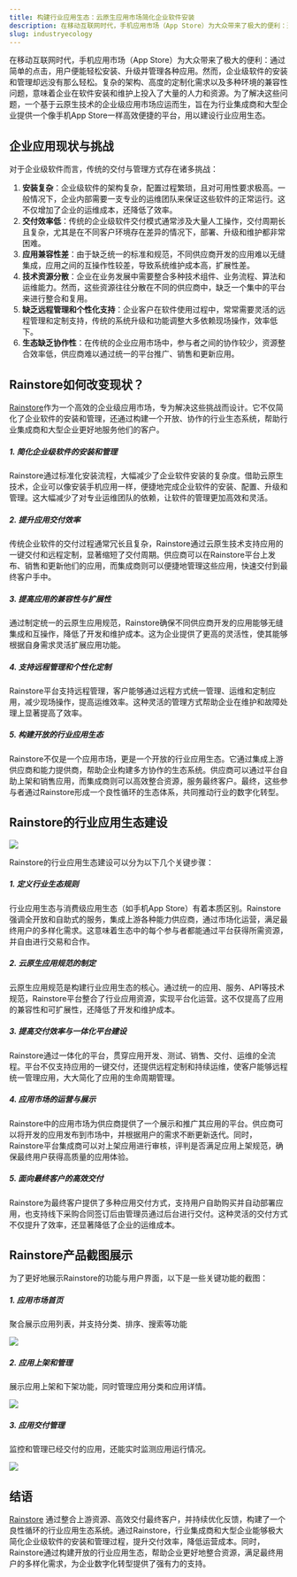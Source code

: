 ```yaml
---
title: 构建行业应用生态：云原生应用市场简化企业软件安装
description: 在移动互联网时代，手机应用市场（App Store）为大众带来了极大的便利：通过简单的点击，用户便能轻松安装、升级并管理各种应用。然而，企业级软件的安装和管理却远没有那么轻松。复杂的架构、高度的定制化需求以及多种环境的兼容性问题，意味着企业在软件安装和维护上投入了大量的人力和资源。为了解决这些问题，一个基于云原生技术的企业级应用市场应运而生，旨在为行业集成商和大型企业提供一个像手机App Store一样高效便捷的平台，用以建设行业应用生态。
slug: industryecology
---
```


在移动互联网时代，手机应用市场（App Store）为大众带来了极大的便利：通过简单的点击，用户便能轻松安装、升级并管理各种应用。然而，企业级软件的安装和管理却远没有那么轻松。复杂的架构、高度的定制化需求以及多种环境的兼容性问题，意味着企业在软件安装和维护上投入了大量的人力和资源。为了解决这些问题，一个基于云原生技术的企业级应用市场应运而生，旨在为行业集成商和大型企业提供一个像手机App Store一样高效便捷的平台，用以建设行业应用生态。

## 企业应用现状与挑战

对于企业级软件而言，传统的交付与管理方式存在诸多挑战：

1. **安装复杂**：企业级软件的架构复杂，配置过程繁琐，且对可用性要求极高。一般情况下，企业内部需要一支专业的运维团队来保证这些软件的正常运行。这不仅增加了企业的运维成本，还降低了效率。
2. **交付效率低**：传统的企业级软件交付模式通常涉及大量人工操作，交付周期长且复杂，尤其是在不同客户环境存在差异的情况下，部署、升级和维护都非常困难。
3. **应用兼容性差**：由于缺乏统一的标准和规范，不同供应商开发的应用难以无缝集成，应用之间的互操作性较差，导致系统维护成本高，扩展性差。
4. **技术资源分散**：企业在业务发展中需要整合多种技术组件、业务流程、算法和运维能力。然而，这些资源往往分散在不同的供应商中，缺乏一个集中的平台来进行整合和复用。
5. **缺乏远程管理和个性化支持**：企业客户在软件使用过程中，常常需要灵活的远程管理和定制支持，传统的系统升级和功能调整大多依赖现场操作，效率低下。
6. **生态缺乏协作性**：在传统的企业应用市场中，参与者之间的协作较少，资源整合效率低，供应商难以通过统一的平台推广、销售和更新应用。

## Rainstore如何改变现状？

[Rainstore](https://rainbond.com/marketplace)作为一个高效的企业级应用市场，专为解决这些挑战而设计。它不仅简化了企业软件的安装和管理，还通过构建一个开放、协作的行业生态系统，帮助行业集成商和大型企业更好地服务他们的客户。

##### 1. 简化企业级软件的安装和管理

Rainstore通过标准化安装流程，大幅减少了企业软件安装的复杂度。借助云原生技术，企业可以像安装手机应用一样，便捷地完成企业软件的安装、配置、升级和管理。这大幅减少了对专业运维团队的依赖，让软件的管理更加高效和灵活。

##### 2. 提升应用交付效率

传统企业软件的交付过程通常冗长且复杂，Rainstore通过云原生技术支持应用的一键交付和远程定制，显著缩短了交付周期。供应商可以在Rainstore平台上发布、销售和更新他们的应用，而集成商则可以便捷地管理这些应用，快速交付到最终客户手中。

##### 3. 提高应用的兼容性与扩展性

通过制定统一的云原生应用规范，Rainstore确保不同供应商开发的应用能够无缝集成和互操作，降低了开发和维护成本。这为企业提供了更高的灵活性，使其能够根据自身需求灵活扩展应用功能。

##### 4. 支持远程管理和个性化定制

Rainstore平台支持远程管理，客户能够通过远程方式统一管理、运维和定制应用，减少现场操作，提高运维效率。这种灵活的管理方式帮助企业在维护和故障处理上显著提高了效率。

##### 5. 构建开放的行业应用生态

Rainstore不仅是一个应用市场，更是一个开放的行业应用生态。它通过集成上游供应商和能力提供商，帮助企业构建多方协作的生态系统。供应商可以通过平台自助上架和销售应用，而集成商则可以高效整合资源，服务最终客户。最终，这些参与者通过Rainstore形成一个良性循环的生态体系，共同推动行业的数字化转型。

## Rainstore的行业应用生态建设



![](https://grstatic.oss-cn-shanghai.aliyuncs.com/marketplace/%E8%A7%A3%E5%86%B3%E6%96%B9%E6%A1%88/%E8%A1%8C%E4%B8%9A%E7%94%9F%E6%80%81/AvFCZsGn32oaQMqApy7sB0slLUVSaTvXLKSoy5ybJlA%3D.png)

Rainstore的行业应用生态建设可以分为以下几个关键步骤：

##### 1. 定义行业生态规则

行业应用生态与消费级应用生态（如手机App Store）有着本质区别。Rainstore强调全开放和自助式的服务，集成上游各种能力供应商，通过市场化运营，满足最终用户的多样化需求。这意味着生态中的每个参与者都能通过平台获得所需资源，并自由进行交易和合作。

##### 2. 云原生应用规范的制定

云原生应用规范是构建行业应用生态的核心。通过统一的应用、服务、API等技术规范，Rainstore平台整合了行业应用资源，实现平台化运营。这不仅提高了应用的兼容性和可扩展性，还降低了开发和维护成本。

##### 3. 提高交付效率与一体化平台建设

Rainstore通过一体化的平台，贯穿应用开发、测试、销售、交付、运维的全流程。平台不仅支持应用的一键交付，还提供远程定制和持续运维，使客户能够远程统一管理应用，大大简化了应用的生命周期管理。

##### 4. 应用市场的运营与展示

Rainstore中的应用市场为供应商提供了一个展示和推广其应用的平台。供应商可以将开发的应用发布到市场中，并根据用户的需求不断更新迭代。同时，Rainstore平台集成商可以对上架应用进行审核，评判是否满足应用上架规范，确保最终用户获得高质量的应用体验。

##### 5. 面向最终客户的高效交付

Rainstore为最终客户提供了多种应用交付方式，支持用户自助购买并自动部署应用，也支持线下采购合同签订后由管理员通过后台进行交付。这种灵活的交付方式不仅提升了效率，还显著降低了企业的运维成本。

## Rainstore产品截图展示

为了更好地展示Rainstore的功能与用户界面，以下是一些关键功能的截图：



##### 1. 应用市场首页

聚合展示应用列表，并支持分类、排序、搜索等功能

![](https://grstatic.oss-cn-shanghai.aliyuncs.com/marketplace/%E8%A7%A3%E5%86%B3%E6%96%B9%E6%A1%88/%E8%A1%8C%E4%B8%9A%E7%94%9F%E6%80%81/8v6UUVEKkDx_ucgAcq3UeSSZ_4Wz0SvvgQt0_Pxczfs%3D.webp)

##### 2. 应用上架和管理

展示应用上架和下架功能，同时管理应用分类和应用详情。

![](https://grstatic.oss-cn-shanghai.aliyuncs.com/marketplace/%E8%A7%A3%E5%86%B3%E6%96%B9%E6%A1%88/%E8%A1%8C%E4%B8%9A%E7%94%9F%E6%80%81/c1tmTg43g9-g2G4J2DZZIPXcAhNd-6chF_BJBC18fus%3D.webp)

##### 3. 应用交付管理

监控和管理已经交付的应用，还能实时监测应用运行情况。

![](https://grstatic.oss-cn-shanghai.aliyuncs.com/marketplace/%E8%A7%A3%E5%86%B3%E6%96%B9%E6%A1%88/%E8%A1%8C%E4%B8%9A%E7%94%9F%E6%80%81/6MpMBVgiA2oJoiPZD7gY_seFo-vLyjnd-ZisiO8ptJM%3D.png)

## 结语

[Rainstore](https://rainbond.com/marketplace) 通过整合上游资源、高效交付最终客户，并持续优化反馈，构建了一个良性循环的行业应用生态系统。通过Rainstore，行业集成商和大型企业能够极大简化企业级软件的安装和管理过程，提升交付效率，降低运营成本。同时，Rainstore通过构建开放的行业应用生态，帮助企业更好地整合资源，满足最终用户的多样化需求，为企业数字化转型提供了强有力的支持。